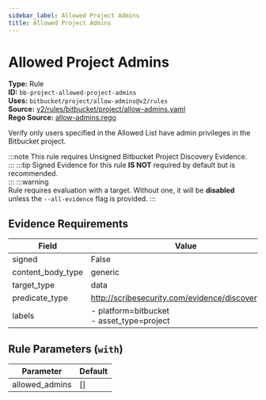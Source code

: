 ```yaml
---
sidebar_label: Allowed Project Admins
title: Allowed Project Admins
---  
```

# Allowed Project Admins  
**Type:** Rule  
**ID:** `bb-project-allowed-project-admins`  
**Uses:** `bitbucket/project/allow-admins@v2/rules`  
**Source:** [v2/rules/bitbucket/project/allow-admins.yaml](https://github.com/scribe-public/sample-policies/blob/main/v2/rules/bitbucket/project/allow-admins.yaml)  
**Rego Source:** [allow-admins.rego](https://github.com/scribe-public/sample-policies/blob/main/v2/rules/bitbucket/project/allow-admins.rego)  

Verify only users specified in the Allowed List have admin privileges in the Bitbucket project.

:::note 
This rule requires Unsigned Bitbucket Project Discovery Evidence.  
::: 
:::tip 
Signed Evidence for this rule **IS NOT** required by default but is recommended.  
::: 
:::warning  
Rule requires evaluation with a target. Without one, it will be **disabled** unless the `--all-evidence` flag is provided.
::: 

## Evidence Requirements  
| Field | Value |
|-------|-------|
| signed | False |
| content_body_type | generic |
| target_type | data |
| predicate_type | http://scribesecurity.com/evidence/discovery/v0.1 |
| labels | - platform=bitbucket<br/>- asset_type=project |

## Rule Parameters (`with`)  
| Parameter | Default |
|-----------|---------|
| allowed_admins | [] |
